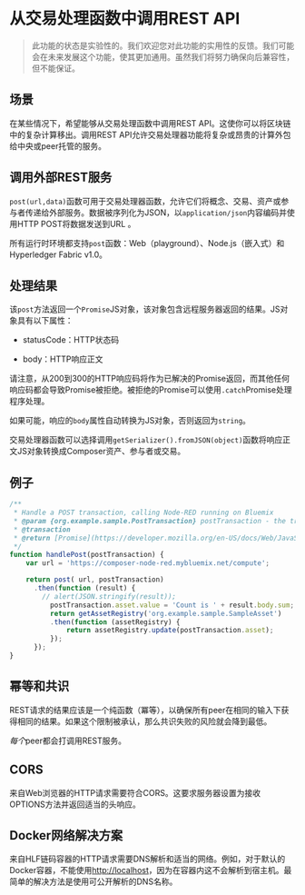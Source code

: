 # 从交易处理函数中调用REST API

> 此功能的状态是实验性的。我们欢迎您对此功能的实用性的反馈。我们可能会在未来发展这个功能，使其更加通用。虽然我们将努力确保向后兼容性，但不能保证。

## 场景

在某些情况下，希望能够从交易处理函数中调用REST API。这使你可以将区块链中的复杂计算移出。调用REST API允许交易处理器功能将复杂或昂贵的计算外包给中央或peer托管的服务。

## 调用外部REST服务

`post(url,data)`函数可用于交易处理器函数，允许它们将概念、交易、资产或参与者传递给外部服务。数据被序列化为JSON，以`application/json`内容编码并使用HTTP POST将数据发送到URL 。

所有运行时环境都支持`post`函数：Web（playground）、Node.js（嵌入式）和Hyperledger Fabric v1.0。

## 处理结果

该`post`方法返回一个`Promise`JS对象，该对象包含远程服务器返回的结果。JS对象具有以下属性：

- statusCode：HTTP状态码  

- body：HTTP响应正文  

请注意，从200到300的HTTP响应码将作为已解决的Promise返回，而其他任何响应码都会导致Promise被拒绝。被拒绝的Promise可以使用`.catch`Promise处理程序处理。

如果可能，响应的`body`属性自动转换为JS对象，否则返回为`string`。

交易处理器函数可以选择调用`getSerializer().fromJSON(object)`函数将响应正文JS对象转换成Composer资产、参与者或交易。

## 例子
```javascript
/**
 * Handle a POST transaction, calling Node-RED running on Bluemix
 * @param {org.example.sample.PostTransaction} postTransaction - the transaction to be processed
 * @transaction
 * @return [Promise](https://developer.mozilla.org/en-US/docs/Web/JavaScript/Reference/Global_Objects/Promise) a promise that resolves when transaction processing is complete
 */
function handlePost(postTransaction) {
    var url = 'https://composer-node-red.mybluemix.net/compute';

    return post( url, postTransaction)
      .then(function (result) {
        // alert(JSON.stringify(result));
          postTransaction.asset.value = 'Count is ' + result.body.sum;
          return getAssetRegistry('org.example.sample.SampleAsset')
          .then(function (assetRegistry) {
              return assetRegistry.update(postTransaction.asset);
          });
      });
}
```

## 幂等和共识

REST请求的结果应该是一个纯函数（冪等），以确保所有peer在相同的输入下获得相同的结果。如果这个限制被承认，那么共识失败的风险就会降到最低。

*每个*peer都会打调用REST服务。

## CORS

来自Web浏览器的HTTP请求需要符合CORS。这要求服务器设置为接收OPTIONS方法并返回适当的头响应。

## Docker网络解决方案

来自HLF链码容器的HTTP请求需要DNS解析和适当的网络。例如，对于默认的Docker容器，不能使用[http://localhost](http://localhost/)，因为在容器内这不会解析到宿主机。最简单的解决方法是使用可公开解析的DNS名称。
